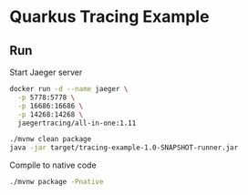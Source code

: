# Quarkus Tracing Example


## Run

Start Jaeger server
```bash
docker run -d --name jaeger \
  -p 5778:5778 \
  -p 16686:16686 \
  -p 14268:14268 \
  jaegertracing/all-in-one:1.11

```

```bash
./mvnw clean package
java -jar target/tracing-example-1.0-SNAPSHOT-runner.jar
```

Compile to native code
```bash
./mvnw package -Pnative
```
